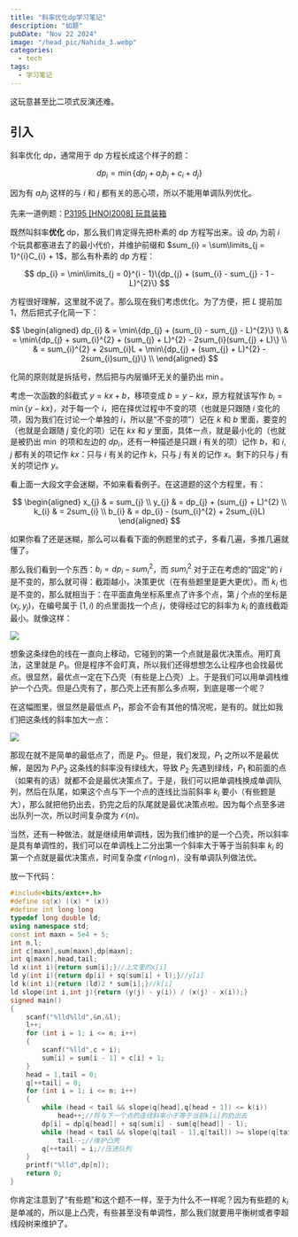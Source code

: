 ```yaml
---
title: "斜率优化dp学习笔记"
description: "如题"
pubDate: "Nov 22 2024"
image: "/head_pic/Nahida_3.webp"
categories:
  - tech
tags:
  - 学习笔记
---
```


这玩意甚至比二项式反演还难。

## 引入

斜率优化 dp，通常用于 dp 方程长成这个样子的题：

$$
dp_{i} = \min\{dp_{j} + a_{i}b_{j} + c_{i} + d_{j}\}
$$

因为有 $a_{i}b_{j}$ 这样的与 $i$ 和 $j$ 都有关的恶心项，所以不能用单调队列优化。

先来一道例题：[P3195 \[HNOI2008\] 玩具装箱](https://www.luogu.com.cn/problem/P3195)

既然叫斜率**优化** dp，那么我们肯定得先把朴素的 dp 方程写出来。设 $dp_{i}$ 为前 $i$ 个玩具都塞进去了的最小代价，并维护前缀和 $sum_{i} = \sum\limits_{j = 1}^{i}C_{i} + 1$，那么有朴素的 dp 方程：

$$
dp_{i} = \min\limits_{j = 0}^{i - 1}\{dp_{j} + (sum_{i} - sum_{j} - 1 - L)^{2}\}
$$

方程很好理解，这里就不说了。那么现在我们考虑优化。为了方便，把 $L$ 提前加 $1$，然后把式子化简一下：

$$
\begin{aligned}
dp_{i} & = \min\{dp_{j} + (sum_{i} - sum_{j} - L)^{2}\} \\
& = \min\{dp_{j} + sum_{i}^{2} + (sum_{j} + L)^{2} - 2sum_{i}(sum_{j} + L)\} \\
& = sum_{i}^{2} + 2sum_{i}L + \min\{dp_{j} + (sum_{j} + L)^{2} - 2sum_{i}sum_{j}\} \\
\end{aligned}
$$

化简的原则就是拆括号，然后把与内层循环无关的量扔出 $\min$。

考虑一次函数的斜截式 $y = kx + b$，移项变成 $b = y - kx$，原方程就该写作 $b_{i} = \min\{y - kx\}$，对于每一个 $i$，把在择优过程中不变的项（也就是只跟随 $i$ 变化的项，因为我们在讨论一个单独的 $i$，所以是“不变的项”）记在 $k$ 和 $b$ 里面，要变的（也就是会跟随 $j$ 变化的项）记在 $kx$ 和 $y$ 里面，具体一点，就是最小化的（也就是被扔出 $\min$ 的项和左边的 $dp_{i}$，还有一种描述是只跟 $i$ 有关的项）记作 $b$，和 $i,j$ 都有关的项记作 $kx$：只与 $i$ 有关的记作 $k$，只与 $j$ 有关的记作 $x$。剩下的只与 $j$ 有关的项记作 $y$。

看上面一大段文字会迷糊，不如来看看例子。在这道题的这个方程里，有：

$$
\begin{aligned}
x_{j} & = sum_{j} \\
y_{j} & = dp_{j} + (sum_{j} + L)^{2} \\
k_{i} & = 2sum_{i} \\
b_{i} & = dp_{i} - (sum_{i}^{2} + 2sum_{i}L)
\end{aligned}
$$

如果你看了还是迷糊，那么可以看看下面的例题里的式子，多看几遍，多推几遍就懂了。

那么我们看到一个东西：$b_{i} = dp_{i} - sum_{i}^{2}$，而 $sum_{i}^{2}$ 对于正在考虑的“固定”的 $i$ 是不变的，那么就可得：截距越小，决策更优（在有些题里是更大更优）。而 $k_{i}$ 也是不变的，那么就相当于：在平面直角坐标系里点了许多个点，第 $j$ 个点的坐标是 $(x_{j},y_{j})$，在编号属于 $[1,i)$ 的点里面找一个点 $j$，使得经过它的斜率为 $k_{i}$ 的直线截距最小。就像这样：

![](https://cdn.luogu.com.cn/upload/image_hosting/secqebmg.png)

想象这条绿色的线在一直向上移动，它碰到的第一个点就是最优决策点。用盯真法，这里就是 $P_{1}$。但是程序不会盯真，所以我们还得想想怎么让程序也会找最优点。很显然，最优点一定在下凸壳（有些是上凸壳）上。于是我们可以用单调栈维护一个凸壳。但是凸壳有了，那凸壳上还有那么多点啊，到底是哪一个呢？

在这幅图里，很显然是最低点 $P_{1}$，那会不会有其他的情况呢，是有的。就比如我们把这条线的斜率加大一点：

![](https://cdn.luogu.com.cn/upload/image_hosting/g2961kqd.png)

那现在就不是简单的最低点了，而是 $P_{2}$。但是，我们发现，$P_{1}$ 之所以不是最优解，是因为 $P_{1}P_{2}$ 这条线的斜率没有绿线大，导致 $P_{2}$ 先遇到绿线，$P_{1}$ 和前面的点（如果有的话）就都不会是最优决策点了。于是，我们可以把单调栈换成单调队列，然后在队尾，如果这个点与下一个点的连线比当前斜率 $k_{i}$ 要小（有些题是大），那么就把他扔出去，扔完之后的队尾就是最优决策点啦。因为每个点至多进出队列一次，所以时间复杂度为 $\mathcal{O}(n)$。

当然，还有一种做法，就是继续用单调栈，因为我们维护的是一个凸壳，所以斜率是具有单调性的，我们可以在单调栈上二分出第一个斜率大于等于当前斜率 $k_{i}$ 的第一个点就是最优决策点，时间复杂度 $\mathcal{O}(n \log n)$，没有单调队列做法优。

放一下代码：

```cpp
#include<bits/extc++.h>
#define sq(x) ((x) * (x))
#define int long long
typedef long double ld;
using namespace std;
const int maxn = 5e4 + 5;
int n,l;
int c[maxn],sum[maxn],dp[maxn];
int q[maxn],head,tail;
ld x(int i){return sum[i];}//上文里的x[i]
ld y(int i){return dp[i] + sq(sum[i] + l);}//y[i]
ld k(int i){return (ld)2 * sum[i];}//k[i]
ld slope(int i,int j){return (y(j) - y(i)) / (x(j) - x(i));}
signed main()
{
    scanf("%lld%lld",&n,&l);
    l++;
    for (int i = 1; i <= n; i++)
    {
        scanf("%lld",c + i);
        sum[i] = sum[i - 1] + c[i] + 1;
    }
    head = 1,tail = 0;
    q[++tail] = 0;
    for (int i = 1; i <= n; i++)
    {
        while (head < tail && slope(q[head],q[head + 1]) <= k(i))
            head++;//将与下一个点的连线斜率小于等于当前k[i]的扔出去
        dp[i] = dp[q[head]] + sq(sum[i] - sum[q[head]] - l);
        while (head < tail && slope(q[tail - 1],q[tail]) >= slope(q[tail - 1],i))
            tail--;//维护凸壳
        q[++tail] = i;//压进队列
    }
    printf("%lld",dp[n]);
    return 0;
}
```

你肯定注意到了“有些题”和这个题不一样，至于为什么不一样呢？因为有些题的 $k_{i}$ 是单减的，所以是上凸壳，有些甚至没有单调性，那么我们就要用平衡树或者李超线段树来维护了。